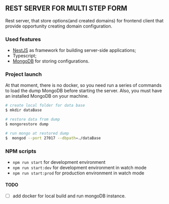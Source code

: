 ## REST SERVER FOR MULTI STEP FORM 

Rest server, that store  options(and created domains) for frontend client that provide opportunity creating domain configuration.  

### Used features

- [NestJS](https://github.com/nestjs/nest) as framework for building server-side applications;
- Typescript;
- [MongoDB](https://www.mongodb.com/) for storing configurations.


### Project launch
At that moment, there is no docker, so you need run a series of commands to load the dump MongoDB before starting the server. Also, you  must have an installed MongoDB on your machine.

```bash
# create local folder for data base 
$ mkdir dataBase

# restore data from dump
$ mongorestore dump

# run mongo at restored dump
$  mongod --port 27017 --dbpath=./dataBase
```


### NPM scripts

- ```npm run start``` for development environment
- ```npm run start:dev``` for development environment in watch mode
- ```npm run start:prod``` for production environment in watch mode

#### TODO
- [ ] add docker for local build and run mongoDB instance.